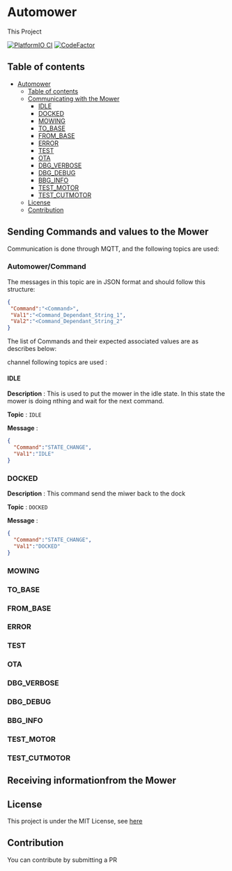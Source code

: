 # Automower

This Project

[![PlatformIO CI](https://github.com/Mrgove10/AutoMower/actions/workflows/main.yml/badge.svg)](https://github.com/Mrgove10/AutoMower/actions/workflows/main.yml)
[![CodeFactor](https://www.codefactor.io/repository/github/mrgove10/automower/badge)](https://www.codefactor.io/repository/github/mrgove10/automower)

## Table of contents

- [Automower](#automower)
  - [Table of contents](#table-of-contents)
  - [Communicating with the Mower](#communicating-with-the-mower)
    - [IDLE](#idle)
    - [DOCKED](#docked)
    - [MOWING](#mowing)
    - [TO_BASE](#to_base)
    - [FROM_BASE](#from_base)
    - [ERROR](#error)
    - [TEST](#test)
    - [OTA](#ota)
    - [DBG_VERBOSE](#dbg_verbose)
    - [DBG_DEBUG](#dbg_debug)
    - [BBG_INFO](#bbg_info)
    - [TEST_MOTOR](#test_motor)
    - [TEST_CUTMOTOR](#test_cutmotor)
  - [License](#license)
  - [Contribution](#contribution)

## Sending Commands and values to the Mower

Communication is done through MQTT, and the following topics are used:

### Automower/Command

 The messages in this topic are in JSON format and should follow this structure:

 ```json
{
  "Command":"<Command>",
  "Val1":"<Command_Dependant_String_1",
  "Val2":"<Command_Dependant_String_2"
}
```
The list of Commands and their expected associated values are as describes below:

 channel following topics are used :

#### IDLE

**Description** : This is used to put the mower in the idle state. In this state the mower is doing nthing and wait for the next command.

**Topic** : `IDLE`

**Message** :

```json
{
  "Command":"STATE_CHANGE",
  "Val1":"IDLE"
}
```

### DOCKED

**Description** : This command send the miwer back to the dock

**Topic** : `DOCKED`

**Message** :

```json
{
  "Command":"STATE_CHANGE",
  "Val1":"DOCKED"
}
```

### MOWING

### TO_BASE

### FROM_BASE

### ERROR

### TEST

### OTA

### DBG_VERBOSE

### DBG_DEBUG

### BBG_INFO

### TEST_MOTOR

### TEST_CUTMOTOR

## Receiving informationfrom the Mower

## License

This project is under the MIT License, see [here](LICENSE.md)

## Contribution

You can contribute by submitting a PR